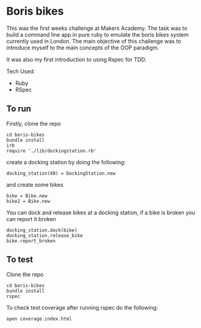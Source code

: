 # Boris bikes
This was the first weeks challenge at Makers Academy. The task was to build a command line app in pure ruby to emulate the boris bikes system currently used in London. The main objective of this challenge was to introduce myself to the main concepts of the OOP paradigm. 

It was also my first introduction to using Rspec for TDD.

Tech Used:
* Ruby
* RSpec



## To run
Firstly, clone the repo

```
cd boris-bikes
bundle install
irb
require './lib/dockingstation.rb'

```
create a docking station by doing the following:
```
docking_station(40) = DockingStation.new

```
and create some bikes
```
bike = Bike.new
bike2 = Bike.new

```
You can dock and release bikes at a docking station, if a bike is broken you can report it broken
```
docking_station.dock(bike)
docking_station.release_bike
bike.report_broken

```



## To test

Clone the repo
```
cd boris-bikes
bundle install
rspec
```
To check test coverage after running rspec do the following:
```
open coverage.index.html

```


